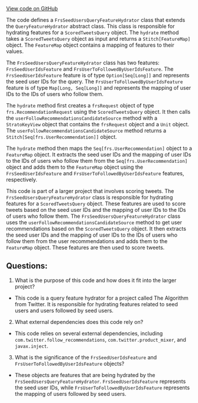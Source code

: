 [View code on GitHub](https://github.com/misbahsy/the-algorithm/home-mixer/server/src/main/scala/com/twitter/home_mixer/product/scored_tweets/query_feature_hydrator/FrsSeedUsersQueryFeatureHydrator.scala)

The code defines a `FrsSeedUsersQueryFeatureHydrator` class that extends the `QueryFeatureHydrator` abstract class. This class is responsible for hydrating features for a `ScoredTweetsQuery` object. The `hydrate` method takes a `ScoredTweetsQuery` object as input and returns a `Stitch[FeatureMap]` object. The `FeatureMap` object contains a mapping of features to their values. 

The `FrsSeedUsersQueryFeatureHydrator` class has two features: `FrsSeedUserIdsFeature` and `FrsUserToFollowedByUserIdsFeature`. The `FrsSeedUserIdsFeature` feature is of type `Option[Seq[Long]]` and represents the seed user IDs for the query. The `FrsUserToFollowedByUserIdsFeature` feature is of type `Map[Long, Seq[Long]]` and represents the mapping of user IDs to the IDs of users who follow them.

The `hydrate` method first creates a `frsRequest` object of type `frs.RecommendationRequest` using the `ScoredTweetsQuery` object. It then calls the `userFollowRecommendationsCandidateSource` method with a `StratoKeyView` object that contains the `frsRequest` object and a `Unit` object. The `userFollowRecommendationsCandidateSource` method returns a `Stitch[Seq[frs.UserRecommendation]]` object.

The `hydrate` method then maps the `Seq[frs.UserRecommendation]` object to a `FeatureMap` object. It extracts the seed user IDs and the mapping of user IDs to the IDs of users who follow them from the `Seq[frs.UserRecommendation]` object and adds them to the `FeatureMap` object using the `FrsSeedUserIdsFeature` and `FrsUserToFollowedByUserIdsFeature` features, respectively.

This code is part of a larger project that involves scoring tweets. The `FrsSeedUsersQueryFeatureHydrator` class is responsible for hydrating features for a `ScoredTweetsQuery` object. These features are used to score tweets based on the seed user IDs and the mapping of user IDs to the IDs of users who follow them. The `FrsSeedUsersQueryFeatureHydrator` class uses the `userFollowRecommendationsCandidateSource` method to get user recommendations based on the `ScoredTweetsQuery` object. It then extracts the seed user IDs and the mapping of user IDs to the IDs of users who follow them from the user recommendations and adds them to the `FeatureMap` object. These features are then used to score tweets.
## Questions: 
 1. What is the purpose of this code and how does it fit into the larger project? 
- This code is a query feature hydrator for a project called The Algorithm from Twitter. It is responsible for hydrating features related to seed users and users followed by seed users.

2. What external dependencies does this code rely on? 
- This code relies on several external dependencies, including `com.twitter.follow_recommendations`, `com.twitter.product_mixer`, and `javax.inject`.

3. What is the significance of the `FrsSeedUserIdsFeature` and `FrsUserToFollowedByUserIdsFeature` objects? 
- These objects are features that are being hydrated by the `FrsSeedUsersQueryFeatureHydrator`. `FrsSeedUserIdsFeature` represents the seed user IDs, while `FrsUserToFollowedByUserIdsFeature` represents the mapping of users followed by seed users.